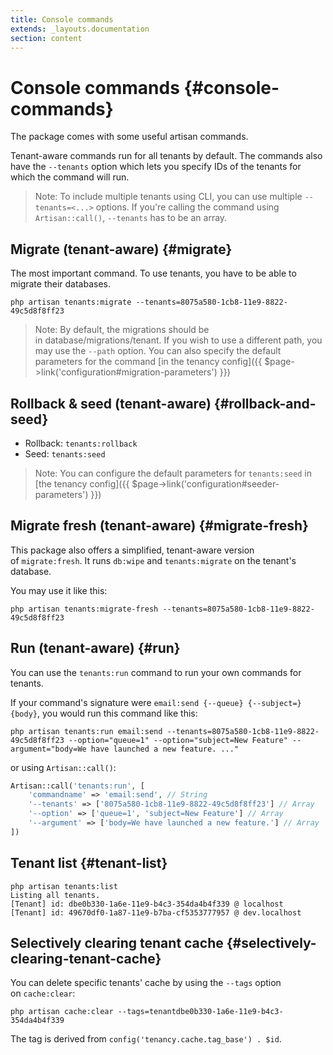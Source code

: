 ```yaml
---
title: Console commands
extends: _layouts.documentation
section: content
---
```



# Console commands {#console-commands}

The package comes with some useful artisan commands.

Tenant-aware commands run for all tenants by default. The commands also have the `--tenants` option which lets you specify IDs of the tenants for which the command will run.

> Note: To include multiple tenants using CLI, you can use multiple `--tenants=<...>` options. If you're calling the command using `Artisan::call()`, `--tenants` has to be an array.

## **Migrate** (tenant-aware) {#migrate}

The most important command. To use tenants, you have to be able to migrate their databases.

```
php artisan tenants:migrate --tenants=8075a580-1cb8-11e9-8822-49c5d8f8ff23
```

> Note: By default, the migrations should be in database/migrations/tenant. If you wish to use a different path, you may use the `--path` option. You can also specify the default parameters for the command [in the tenancy config]({{ $page->link('configuration#migration-parameters') }})

## **Rollback & seed** (tenant-aware) {#rollback-and-seed}

- Rollback: `tenants:rollback`
- Seed: `tenants:seed`

> Note: You can configure the default parameters for `tenants:seed` in [the tenancy config]({{ $page->link('configuration#seeder-parameters') }})

## **Migrate fresh** (tenant-aware) {#migrate-fresh}

This package also offers a simplified, tenant-aware version of `migrate:fresh`. It runs `db:wipe` and `tenants:migrate` on the tenant's database.

You may use it like this:

```
php artisan tenants:migrate-fresh --tenants=8075a580-1cb8-11e9-8822-49c5d8f8ff23
```

## **Run** (tenant-aware) {#run}

You can use the `tenants:run` command to run your own commands for tenants.

If your command's signature were `email:send {--queue} {--subject=} {body}`, you would run this command like this:

```
php artisan tenants:run email:send --tenants=8075a580-1cb8-11e9-8822-49c5d8f8ff23 --option="queue=1" --option="subject=New Feature" --argument="body=We have launched a new feature. ..."
```

or using `Artisan::call()`:

```php
Artisan::call('tenants:run', [
    'commandname' => 'email:send', // String
    '--tenants' => ['8075a580-1cb8-11e9-8822-49c5d8f8ff23'] // Array
    '--option' => ['queue=1', 'subject=New Feature'] // Array
    '--argument' => ['body=We have launched a new feature.'] // Array
])
```
## **Tenant list** {#tenant-list}

```
php artisan tenants:list
Listing all tenants.
[Tenant] id: dbe0b330-1a6e-11e9-b4c3-354da4b4f339 @ localhost
[Tenant] id: 49670df0-1a87-11e9-b7ba-cf5353777957 @ dev.localhost
```

## **Selectively clearing tenant cache** {#selectively-clearing-tenant-cache}

You can delete specific tenants' cache by using the `--tags` option on `cache:clear`:

```
php artisan cache:clear --tags=tenantdbe0b330-1a6e-11e9-b4c3-354da4b4f339
```

The tag is derived from `config('tenancy.cache.tag_base') . $id`.
